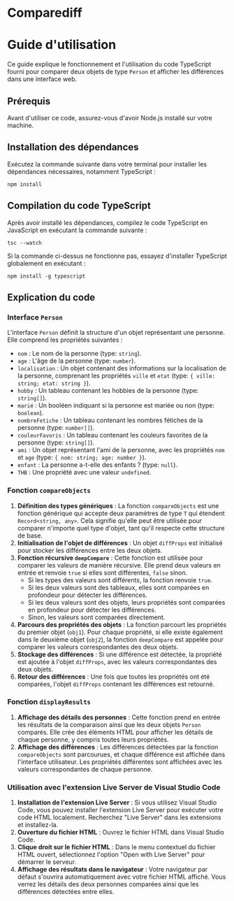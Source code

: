 # Comparediff

# Guide d'utilisation

Ce guide explique le fonctionnement et l'utilisation du code TypeScript fourni pour comparer deux objets de type `Person` et afficher les différences dans une interface web.

## Prérequis

Avant d'utiliser ce code, assurez-vous d'avoir Node.js installé sur votre machine.

## Installation des dépendances

Exécutez la commande suivante dans votre terminal pour installer les dépendances nécessaires, notamment TypeScript :

```
npm install
```

## Compilation du code TypeScript

Après avoir installé les dépendances, compilez le code TypeScript en JavaScript en exécutant la commande suivante :

```
tsc --watch
```

Si la commande ci-dessus ne fonctionne pas, essayez d'installer TypeScript globalement en exécutant :

```
npm install -g typescript
```

## Explication du code

### Interface `Person`

L'interface `Person` définit la structure d'un objet représentant une personne. Elle comprend les propriétés suivantes :

- `nom` : Le nom de la personne (type: `string`).
- `age` : L'âge de la personne (type: `number`).
- `localisation` : Un objet contenant des informations sur la localisation de la personne, comprenant les propriétés `ville` et `etat` (type: `{ ville: string; etat: string }`).
- `hobby` : Un tableau contenant les hobbies de la personne (type: `string[]`).
- `marié` : Un booléen indiquant si la personne est mariée ou non (type: `boolean`).
- `nombreFetiche` : Un tableau contenant les nombres fétiches de la personne (type: `number[]`).
- `couleurFavoris` : Un tableau contenant les couleurs favorites de la personne (type: `string[]`).
- `ami` : Un objet représentant l'ami de la personne, avec les propriétés `nom` et `age` (type: `{ nom: string; age: number }`).
- `enfant` : La personne a-t-elle des enfants ? (type: `null`).
- `THB` : Une propriété avec une valeur `undefined`.

### Fonction `compareObjects`

1. **Définition des types génériques** : La fonction `compareObjects` est une fonction générique qui accepte deux paramètres de type `T` qui étendent `Record<string, any>`. Cela signifie qu'elle peut être utilisée pour comparer n'importe quel type d'objet, tant qu'il respecte cette structure de base.
2. **Initialisation de l'objet de différences** : Un objet `diffProps` est initialisé pour stocker les différences entre les deux objets.
3. **Fonction récursive `deepCompare`** : Cette fonction est utilisée pour comparer les valeurs de manière récursive. Elle prend deux valeurs en entrée et renvoie `true` si elles sont différentes, `false` sinon.
   - Si les types des valeurs sont différents, la fonction renvoie `true`.
   - Si les deux valeurs sont des tableaux, elles sont comparées en profondeur pour détecter les différences.
   - Si les deux valeurs sont des objets, leurs propriétés sont comparées en profondeur pour détecter les différences.
   - Sinon, les valeurs sont comparées directement.
4. **Parcours des propriétés des objets** : La fonction parcourt les propriétés du premier objet (`obj1`). Pour chaque propriété, si elle existe également dans le deuxième objet (`obj2`), la fonction `deepCompare` est appelée pour comparer les valeurs correspondantes des deux objets.
5. **Stockage des différences** : Si une différence est détectée, la propriété est ajoutée à l'objet `diffProps`, avec les valeurs correspondantes des deux objets.
6. **Retour des différences** : Une fois que toutes les propriétés ont été comparées, l'objet `diffProps` contenant les différences est retourné.

### Fonction `displayResults`

1. **Affichage des détails des personnes** : Cette fonction prend en entrée les résultats de la comparaison ainsi que les deux objets `Person` comparés. Elle crée des éléments HTML pour afficher les détails de chaque personne, y compris toutes leurs propriétés.
2. **Affichage des différences** : Les différences détectées par la fonction `compareObjects` sont parcourues, et chaque différence est affichée dans l'interface utilisateur. Les propriétés différentes sont affichées avec les valeurs correspondantes de chaque personne.

### Utilisation avec l'extension Live Server de Visual Studio Code

1. **Installation de l'extension Live Server** : Si vous utilisez Visual Studio Code, vous pouvez installer l'extension Live Server pour exécuter votre code HTML localement. Recherchez "Live Server" dans les extensions et installez-la.
2. **Ouverture du fichier HTML** : Ouvrez le fichier HTML dans Visual Studio Code.
3. **Clique droit sur le fichier HTML** : Dans le menu contextuel du fichier HTML ouvert, sélectionnez l'option "Open with Live Server" pour démarrer le serveur.
4. **Affichage des résultats dans le navigateur** : Votre navigateur par défaut s'ouvrira automatiquement avec votre fichier HTML affiché. Vous verrez les détails des deux personnes comparées ainsi que les différences détectées entre elles.
